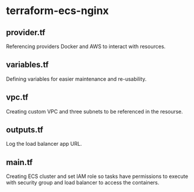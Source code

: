 # terraform-ecs-nginx

## provider.tf
  Referencing providers Docker and AWS to interact with resources.
  
## variables.tf
  Defining variables for easier maintenance and re-usability.

## vpc.tf
  Creating custom VPC and three subnets to be referenced in the resourse.
  
## outputs.tf
  Log the load balancer app URL.

## main.tf
  Creating ECS cluster and set IAM role so tasks have permissions to execute with security group and load balancer to access the containers.
